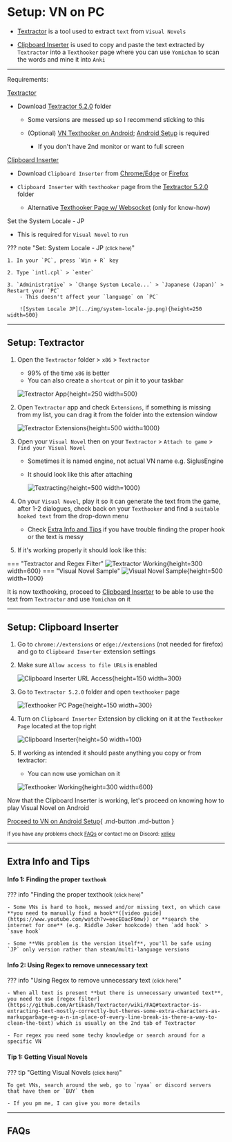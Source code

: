 # Setup: VN on PC

- [Textractor](https://xelieu.github.io/jp-lazy-guide/setupVnOnPC/#textractor) is a tool used to extract `text` from `Visual Novels`

- [Clipboard Inserter](https://xelieu.github.io/jp-lazy-guide/setupVnOnPC/#clipboard-inserter) is used to copy and paste the text extracted by `Textractor` into a `Texthooker` page where you can use `Yomichan` to scan the words and mine it into `Anki`

---

Requirements:

[Textractor](https://xelieu.github.io/jp-lazy-guide/setupVnOnPC/#setup-textractor)

- Download [Textractor 5.2.0](https://drive.google.com/drive/folders/1HPhYtqcNK66EvAjQnW3Y7jSUYEkwRAEw?usp=sharing) folder
    
    - Some versions are messed up so I recommend sticking to this
    
    - (Optional) [VN Texthooker on Android](https://rentry.co/android-texthook); [Android Setup](https://xelieu.github.io/jp-lazy-guide/setupLnOnAndroid/) is required
        - If you don't have 2nd monitor or want to full screen

[Clipboard Inserter](https://xelieu.github.io/jp-lazy-guide/setupVnOnPC/#setup-clipboard-inserter)

- Download `Clipboard Inserter` from [Chrome/Edge](https://chrome.google.com/webstore/detail/clipboard-inserter/deahejllghicakhplliloeheabddjajm) or [Firefox](https://addons.mozilla.org/en-US/firefox/addon/lap-clipboard-inserter/)

- `Clipboard Inserter` with `texthooker` page from the [Textractor 5.2.0](https://drive.google.com/drive/folders/1HPhYtqcNK66EvAjQnW3Y7jSUYEkwRAEw?usp=sharing) folder 
    - Alternative [Texthooker Page w/ Websocket](https://github.com/Renji-XD/texthooker-ui) (only for know-how)


 Set the System Locale - JP

- This is required for `Visual Novel` to `run`

??? note "Set: System Locale - JP <small>(click here)</small>"

    1. In your `PC`, press `Win + R` key

    2. Type `intl.cpl` > `enter`

    3. `Administrative` > `Change System Locale...` > `Japanese (Japan)` > Restart your `PC`
        - This doesn't affect your `language` on `PC`

        ![System Locale JP](../img/system-locale-jp.png){height=250 width=500}

---

## Setup: Textractor

1. Open the `Textractor` folder > `x86` > `Textractor`
    - 99% of the time `x86` is better
    - You can also create a `shortcut` or pin it to your taskbar

    ![Textractor App](../img/textractor-app.png){height=250 width=500}

2. Open `Textractor` app and check `Extensions`, if something is missing from my list, you can drag it from the folder into the extension window

    ![Textractor Extensions](../img/textractor-extensions.png){height=500 width=1000}

3. Open your `Visual Novel` then on your `Textractor` > `Attach to game` > `Find your Visual Novel`
    - Sometimes it is named engine, not actual VN name e.g. SiglusEngine
    - It should look like this after attaching

        ![Textracting](../img/textracting.png){height=500 width=1000}

4. On your `Visual Novel`, play it so it can generate the text from the game, after 1-2 dialogues, check back on your `Texthooker` and find a `suitable hooked text` from the drop-down menu
    - Check [Extra Info and Tips](https://xelieu.github.io/jp-lazy-guide/setupVnOnPC/#extra-info-and-tips) if you have trouble finding the proper hook or the text is messy

5. If it's working properly it should look like this:

=== "Textractor and Regex Filter"
    ![Textractor Working](../img/textractor-working.png){height=300 width=600}
=== "Visual Novel Sample"
    ![Visual Novel Sample](../img/visual-novel-sample.png){height=500 width=1000}

It is now texthooking, proceed to [Clipboard Inserter](https://xelieu.github.io/jp-lazy-guide/setupVnOnPC/#clipboard-inserter) to be able to use the text from `Textractor` and use `Yomichan` on it

---

## Setup: Clipboard Inserter

1. Go to `chrome://extensions` or `edge://extensions` (not needed for firefox) and go to `Clipboard Inserter` extension settings

2. Make sure `Allow access to file URLs` is enabled

    ![Clipboard Inserter URL Access](../img/url-access.png){height=150 width=300}

3. Go to `Textractor 5.2.0` folder and open `texthooker` page

    ![Texthooker PC Page](../img/texthooker-pc-page.png){height=150 width=300}

4. Turn on `Clipboard Inserter` Extension by clicking on it at the `Texthooker Page` located at the top right

    ![Clipboard Inserter](../img/clipboard-inserter.png){height=50 width=100}

5. If working as intended it should paste anything you copy or from textractor:
    - You can now use yomichan on it

    ![Texthooker Working](../img/texthooker-paste.png){height=300 width=600}


Now that the Clipboard Inserter is working, let's proceed on knowing how to play Visual Novel on Android

[Proceed to VN on Android Setup](setupVnOnAndroid.md){ .md-button .md-button }

<small>If you have any problems check [FAQs](https://xelieu.github.io/jp-lazy-guide/setupVnOnPC/#faqs) or contact me on Discord: [xelieu](https://www.discordapp.com/users/719459399168426054)</small>

---

## Extra Info and Tips

#### Info 1: Finding the proper `texthook`

??? info "Finding the proper texthook <small>(click here)</small>"

    - Some VNs is hard to hook, messed and/or missing text, on which case **you need to manually find a hook**([video guide](https://www.youtube.com/watch?v=eecEOacF6mw)) or **search the internet for one** (e.g. Riddle Joker hookcode) then `add hook` > `save hook`

    - Some **VNs problem is the version itself**, you'll be safe using `JP` only version rather than steam/multi-language versions

#### Info 2: Using Regex to remove unnecessary text

??? info "Using Regex to remove unnecessary text <small>(click here)</small>"

    - When all text is present **but there is unnecessary unwanted text**, you need to use [regex filter](https://github.com/Artikash/Textractor/wiki/FAQ#textractor-is-extracting-text-mostly-correctly-but-theres-some-extra-characters-as-markupgarbage-eg-a-n-in-place-of-every-line-break-is-there-a-way-to-clean-the-text) which is usually on the 2nd tab of Textractor

    - For regex you need some techy knowledge or search around for a specific VN

#### Tip 1: Getting Visual Novels

??? tip "Getting Visual Novels <small>(click here)</small>"

    To get VNs, search around the web, go to `nyaa` or discord servers that have them or `BUY` them

    - If you pm me, I can give you more details

---

## FAQs
